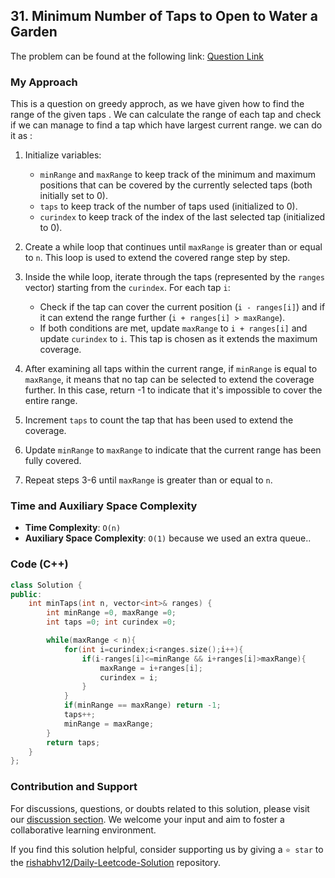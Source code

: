 ## 31. Minimum Number of Taps to Open to Water a Garden


The problem can be found at the following link: [Question Link](https://leetcode.com/problems/minimum-number-of-taps-to-open-to-water-a-garden/description/)


### My Approach

This is a question on greedy approch, as we have given how to find the range of the given taps . We can calculate the range of each tap and check if we can manage to find a tap which have largest current range. we can do it as :

1. Initialize variables:
   - `minRange` and `maxRange` to keep track of the minimum and maximum positions that can be covered by the currently selected taps (both initially set to 0).
   - `taps` to keep track of the number of taps used (initialized to 0).
   - `curindex` to keep track of the index of the last selected tap (initialized to 0).

2. Create a while loop that continues until `maxRange` is greater than or equal to `n`. This loop is used to extend the covered range step by step.

3. Inside the while loop, iterate through the taps (represented by the `ranges` vector) starting from the `curindex`. For each tap `i`:
   - Check if the tap can cover the current position (`i - ranges[i]`) and if it can extend the range further (`i + ranges[i] > maxRange`).
   - If both conditions are met, update `maxRange` to `i + ranges[i]` and update `curindex` to `i`. This tap is chosen as it extends the maximum coverage.

4. After examining all taps within the current range, if `minRange` is equal to `maxRange`, it means that no tap can be selected to extend the coverage further. In this case, return -1 to indicate that it's impossible to cover the entire range.

5. Increment `taps` to count the tap that has been used to extend the coverage.

6. Update `minRange` to `maxRange` to indicate that the current range has been fully covered.

7. Repeat steps 3-6 until `maxRange` is greater than or equal to `n`.


### Time and Auxiliary Space Complexity

- **Time Complexity**: `O(n)` 
- **Auxiliary Space Complexity**: `O(1)` because we used an extra queue..


### Code (C++)

```cpp
class Solution {
public:
    int minTaps(int n, vector<int>& ranges) {
        int minRange =0, maxRange =0;
        int taps =0; int curindex =0;

        while(maxRange < n){
            for(int i=curindex;i<ranges.size();i++){
                if(i-ranges[i]<=minRange && i+ranges[i]>maxRange){
                    maxRange = i+ranges[i];
                    curindex = i;
                }
            }
            if(minRange == maxRange) return -1;
            taps++;
            minRange = maxRange;
        }
        return taps;
    }
};
```

### Contribution and Support

For discussions, questions, or doubts related to this solution, please visit our [discussion section](https://leetcode.com/discuss/general-discussion). We welcome your input and aim to foster a collaborative learning environment.

If you find this solution helpful, consider supporting us by giving a `⭐ star` to the [rishabhv12/Daily-Leetcode-Solution](https://github.com/rishabhv12/Daily-Leetcode-Solution) repository.